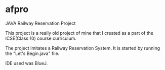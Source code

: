 afpro
=====

JAVA Railway Reservation Project

This project is a really old project of mine that I created as a part of the ICSE(Class 10) course curriculum.

The project imitates a Railway Reservation System. It is started by running the "Let's Begin.java" file. 

IDE used was BlueJ.
